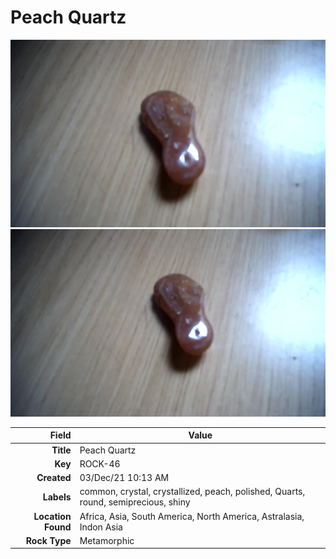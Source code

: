 # Peach Quartz



<img height="300px" src="10084.jpg"/>
<img height="300px" src="10085.jpg"/>

|       Field | Value                   |
|------------:|-------------------------|
|   **Title** | Peach Quartz |
|     **Key** | ROCK-46 |
| **Created** | 03/Dec/21 10:13 AM |
| **Labels** | common, crystal, crystallized, peach, polished, Quarts, round, semiprecious, shiny |
| **Location Found** | Africa, Asia, South America, North America, Astralasia, Indon Asia |
| **Rock Type** | Metamorphic |

        